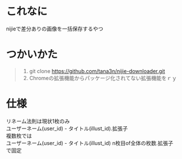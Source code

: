 # これなに
nijieで差分ありの画像を一括保存するやつ
# つかいかた
>1. git clone https://github.com/tana3n/nijie-downloader.git
>2. Chromeの拡張機能からパッケージ化されてない拡張機能をｒｙ
# 仕様
リネーム法則は現状1枚のみ  
ユーザーネーム(user_id) - タイトル(illust_id).拡張子  
複数枚では  
ユーザーネーム(user_id) - タイトル(illust_id) n枚目of全体の枚数.拡張子  
で固定  
